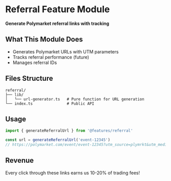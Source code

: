 # Referral Feature Module

**Generate Polymarket referral links with tracking**

## What This Module Does

- Generates Polymarket URLs with UTM parameters
- Tracks referral performance (future)
- Manages referral IDs

## Files Structure

```
referral/
├── lib/
│   └── url-generator.ts   # Pure function for URL generation
└── index.ts               # Public API
```

## Usage

```typescript
import { generateReferralUrl } from '@features/referral'

const url = generateReferralUrl('event-12345')
// https://polymarket.com/event/event-12345?utm_source=plymrkt&utm_medium=referral
```

## Revenue

Every click through these links earns us 10-20% of trading fees!

